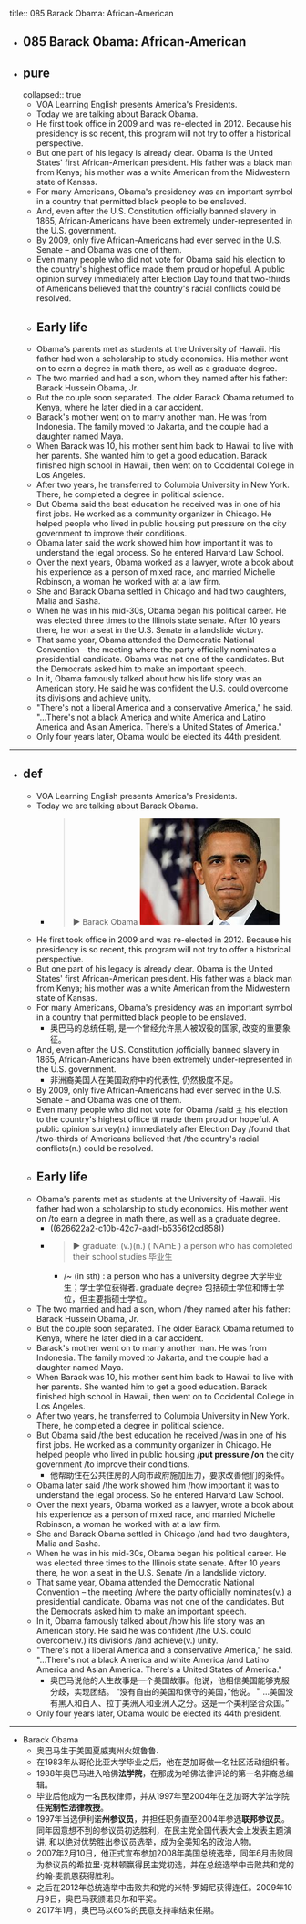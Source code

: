 title:: 085 Barack Obama: African-American

- ## 085 Barack Obama: African-American
- ## pure
  collapsed:: true
	- VOA Learning English presents America's Presidents.
	- Today we are talking about Barack Obama.
	- He first took office in 2009 and was re-elected in 2012. Because his presidency is so recent, this program will not try to offer a historical perspective.
	- But one part of his legacy is already clear. Obama is the United States' first African-American president. His father was a black man from Kenya; his mother was a white American from the Midwestern state of Kansas.
	- For many Americans, Obama's presidency was an important symbol in a country that permitted black people to be enslaved.
	- And, even after the U.S. Constitution officially banned slavery in 1865, African-Americans have been extremely under-represented in the U.S. government.
	- By 2009, only five African-Americans had ever served in the U.S. Senate – and Obama was one of them.
	- Even many people who did not vote for Obama said his election to the country's highest office made them proud or hopeful. A public opinion survey immediately after Election Day found that two-thirds of Americans believed that the country's racial conflicts could be resolved.
	- ## Early life
	- Obama's parents met as students at the University of Hawaii. His father had won a scholarship to study economics. His mother went on to earn a degree in math there, as well as a graduate degree.
	- The two married and had a son, whom they named after his father: Barack Hussein Obama, Jr.
	- But the couple soon separated. The older Barack Obama returned to Kenya, where he later died in a car accident.
	- Barack's mother went on to marry another man. He was from Indonesia. The family moved to Jakarta, and the couple had a daughter named Maya.
	- When Barack was 10, his mother sent him back to Hawaii to live with her parents. She wanted him to get a good education. Barack finished high school in Hawaii, then went on to Occidental College in Los Angeles.
	- After two years, he transferred to Columbia University in New York. There, he completed a degree in political science.
	- But Obama said the best education he received was in one of his first jobs. He worked as a community organizer in Chicago. He helped people who lived in public housing put pressure on the city government to improve their conditions.
	- Obama later said the work showed him how important it was to understand the legal process. So he entered Harvard Law School.
	- Over the next years, Obama worked as a lawyer, wrote a book about his experience as a person of mixed race, and married Michelle Robinson, a woman he worked with at a law firm.
	- She and Barack Obama settled in Chicago and had two daughters, Malia and Sasha.
	- When he was in his mid-30s, Obama began his political career. He was elected three times to the Illinois state senate. After 10 years there, he won a seat in the U.S. Senate in a landslide victory.
	- That same year, Obama attended the Democratic National Convention – the meeting where the party officially nominates a presidential candidate. Obama was not one of the candidates. But the Democrats asked him to make an important speech.
	- In it, Obama famously talked about how his life story was an American story. He said he was confident the U.S. could overcome its divisions and achieve unity.
	- "There's not a liberal America and a conservative America," he said. "...There's not a black America and white America and Latino America and Asian America. There's a United States of America."
	- Only four years later, Obama would be elected its 44th president.
- ---
- ## def
	- VOA Learning English presents America's Presidents.
	- Today we are talking about Barack Obama.
		- > ▶ Barack Obama
		  ![image.png](../assets/image_1650868729971_0.png)
	- He first took office in 2009 and was re-elected in 2012. Because his presidency is so recent, this program will not try to offer a historical perspective.
	- But one part of his legacy is already clear. Obama is the United States' first African-American president. His father was a black man from Kenya; his mother was a white American from the Midwestern state of Kansas.
	- For many Americans, Obama's presidency was an important symbol in a country that permitted black people to be enslaved.
		- 奥巴马的总统任期, 是一个曾经允许黑人被奴役的国家, 改变的重要象征。
	- And, even after the U.S. Constitution /officially banned slavery in 1865, African-Americans have been extremely under-represented in the U.S. government.
		- 非洲裔美国人在美国政府中的代表性, 仍然极度不足。
	- By 2009, only five African-Americans had ever served in the U.S. Senate – and Obama was one of them.
	- Even many people who did not vote for Obama /said `主` his election to the country's highest office `谓` made them proud or hopeful. A public opinion survey(n.) immediately after Election Day /found that /two-thirds of Americans believed that /the country's racial conflicts(n.) could be resolved.
	- ## Early life
	- Obama's parents met as students at the University of Hawaii. His father had won a scholarship to study economics. His mother went on /to earn a degree in math there, as well as a graduate degree.
		- ((626622a2-c10b-42c7-aadf-b5356f2cd858))
		- > ▶ graduate:  (v.)(n.) ( NAmE ) a person who has completed their school studies 毕业生
		  + /~ (in sth) : a person who has a university degree 大学毕业生；学士学位获得者.
		  graduate degree 包括硕士学位和博士学位，但主要指硕士学位。
	- The two married and had a son, whom /they named after his father: Barack Hussein Obama, Jr.
	- But the couple soon separated. The older Barack Obama returned to Kenya, where he later died in a car accident.
	- Barack's mother went on to marry another man. He was from Indonesia. The family moved to Jakarta, and the couple had a daughter named Maya.
	- When Barack was 10, his mother sent him back to Hawaii to live with her parents. She wanted him to get a good education. Barack finished high school in Hawaii, then went on to Occidental College in Los Angeles.
	- After two years, he transferred to Columbia University in New York. There, he completed a degree in political science.
	- But Obama said /the best education he received /was in one of his first jobs. He worked as a community organizer in Chicago. He helped people who lived in public housing /**put pressure /on** the city government /to improve their conditions.
		- 他帮助住在公共住房的人向市政府施加压力，要求改善他们的条件。
	- Obama later said /the work showed him /how important it was to understand the legal process. So he entered Harvard Law School.
	- Over the next years, Obama worked as a lawyer, wrote a book about his experience as a person of mixed race, and married Michelle Robinson, a woman he worked with at a law firm.
	- She and Barack Obama settled in Chicago /and had two daughters, Malia and Sasha.
	- When he was in his mid-30s, Obama began his political career. He was elected three times to the Illinois state senate. After 10 years there, he won a seat in the U.S. Senate /in a landslide victory.
	- That same year, Obama attended the Democratic National Convention – the meeting /where the party officially nominates(v.) a presidential candidate. Obama was not one of the candidates. But the Democrats asked him to make an important speech.
	- In it, Obama famously talked about /how his life story was an American story. He said he was confident /the U.S. could overcome(v.) its divisions /and achieve(v.) unity.
	- "There's not a liberal America and a conservative America," he said. "...There's not a black America and white America /and Latino America and Asian America. There's a United States of America."
		- 奥巴马说他的人生故事是一个美国故事。他说，他相信美国能够克服分歧，实现团结。
		  “没有自由的美国和保守的美国，”他说。＂...美国没有黑人和白人、拉丁美洲人和亚洲人之分。这是一个美利坚合众国。”
	- Only four years later, Obama would be elected its 44th president.
- ---
- Barack Obama
	- 奥巴马生于美国夏威夷州火奴鲁鲁.
	- 在1983年从哥伦比亚大学毕业之后，他在芝加哥做一名社区活动组织者。
	- 1988年奥巴马进入哈佛**法学院**，在那成为哈佛法律评论的第一名非裔总编辑。
	- 毕业后他成为一名民权律师，并从1997年至2004年在芝加哥大学法学院任**宪制性法律教授**。
	- 1997年当选伊利诺**州参议员**，并担任职务直至2004年参选**联邦参议员**。同年因意想不到的参议员初选胜利，在民主党全国代表大会上发表主题演讲, 和以绝对优势胜出参议员选举，成为全美知名的政治人物。
	- 2007年2月10日，他正式宣布参加2008年美国总统选举，同年6月击败同为参议员的希拉里·克林顿赢得民主党初选，并在总统选举中击败共和党的约翰·麦凯恩获得胜利。
	- 之后在2012年总统选举中击败共和党的米特·罗姆尼获得连任。2009年10月9日，奥巴马获颁诺贝尔和平奖。
	- 2017年1月，奥巴马以60%的民意支持率结束任期。